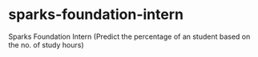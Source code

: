 # sparks-foundation-intern
Sparks Foundation Intern (Predict the percentage of an student based on the no. of study hours)
